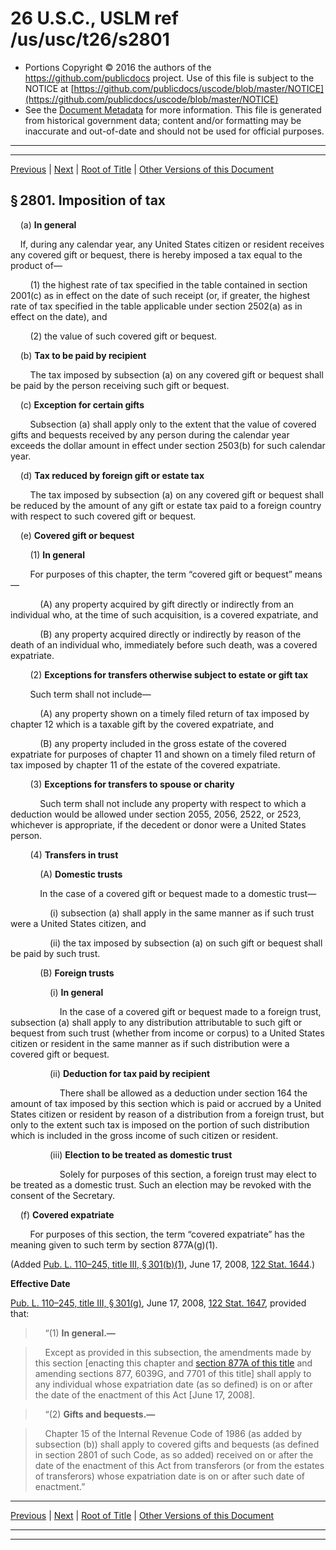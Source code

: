 ---
---

# 26 U.S.C., USLM ref /us/usc/t26/s2801

* Portions Copyright © 2016 the authors of the https://github.com/publicdocs project.
  Use of this file is subject to the NOTICE at [https://github.com/publicdocs/uscode/blob/master/NOTICE](https://github.com/publicdocs/uscode/blob/master/NOTICE)
* See the [Document Metadata](././../../../../..//README.md) for more information.
  This file is generated from historical government data; content and/or formatting may be inaccurate and out-of-date and should not be used for official purposes.

----------
----------

[Previous](./../../../../..//us/usc/t26/stB/ch15/m__us_usc_t26_stB_ch15.md) | [Next](./../../../../..//us/usc/t26/stC/m__us_usc_t26_stC.md) | [Root of Title](./../../../../../) | [Other Versions of this Document](https://publicdocs.github.io/go/links?ns=uslm&ref=%2Fus%2Fusc%2Ft26%2Fs2801)

## § 2801. Imposition of tax

    (a) __In general__ 

    If, during any calendar year, any United States citizen or resident receives any covered gift or bequest, there is hereby imposed a tax equal to the product of—

        (1) the highest rate of tax specified in the table contained in section 2001(c) as in effect on the date of such receipt (or, if greater, the highest rate of tax specified in the table applicable under section 2502(a) as in effect on the date), and

        (2) the value of such covered gift or bequest.

    (b) __Tax to be paid by recipient__ 

        The tax imposed by subsection (a) on any covered gift or bequest shall be paid by the person receiving such gift or bequest.

    (c) __Exception for certain gifts__ 

        Subsection (a) shall apply only to the extent that the value of covered gifts and bequests received by any person during the calendar year exceeds the dollar amount in effect under section 2503(b) for such calendar year.

    (d) __Tax reduced by foreign gift or estate tax__ 

        The tax imposed by subsection (a) on any covered gift or bequest shall be reduced by the amount of any gift or estate tax paid to a foreign country with respect to such covered gift or bequest.

    (e) __Covered gift or bequest__ 

        (1) __In general__ 

        For purposes of this chapter, the term “covered gift or bequest” means—

            (A) any property acquired by gift directly or indirectly from an individual who, at the time of such acquisition, is a covered expatriate, and

            (B) any property acquired directly or indirectly by reason of the death of an individual who, immediately before such death, was a covered expatriate.

        (2) __Exceptions for transfers otherwise subject to estate or gift tax__ 

        Such term shall not include—

            (A) any property shown on a timely filed return of tax imposed by chapter 12 which is a taxable gift by the covered expatriate, and

            (B) any property included in the gross estate of the covered expatriate for purposes of chapter 11 and shown on a timely filed return of tax imposed by chapter 11 of the estate of the covered expatriate.

        (3) __Exceptions for transfers to spouse or charity__ 

            Such term shall not include any property with respect to which a deduction would be allowed under section 2055, 2056, 2522, or 2523, whichever is appropriate, if the decedent or donor were a United States person.

        (4) __Transfers in trust__ 

            (A) __Domestic trusts__ 

            In the case of a covered gift or bequest made to a domestic trust—

                (i) subsection (a) shall apply in the same manner as if such trust were a United States citizen, and

                (ii) the tax imposed by subsection (a) on such gift or bequest shall be paid by such trust.

            (B) __Foreign trusts__ 

                (i) __In general__ 

                    In the case of a covered gift or bequest made to a foreign trust, subsection (a) shall apply to any distribution attributable to such gift or bequest from such trust (whether from income or corpus) to a United States citizen or resident in the same manner as if such distribution were a covered gift or bequest.

                (ii) __Deduction for tax paid by recipient__ 

                    There shall be allowed as a deduction under section 164 the amount of tax imposed by this section which is paid or accrued by a United States citizen or resident by reason of a distribution from a foreign trust, but only to the extent such tax is imposed on the portion of such distribution which is included in the gross income of such citizen or resident.

                (iii) __Election to be treated as domestic trust__ 

                    Solely for purposes of this section, a foreign trust may elect to be treated as a domestic trust. Such an election may be revoked with the consent of the Secretary.

    (f) __Covered expatriate__ 

        For purposes of this section, the term “covered expatriate” has the meaning given to such term by section 877A(g)(1).

(Added [Pub. L. 110–245, title III, § 301(b)(1)][/us/pl/110/245/s301/b/1], June 17, 2008, [122 Stat. 1644][/us/stat/122/1644].)

 __Effective Date__ 

[Pub. L. 110–245, title III, § 301(g)][/us/pl/110/245/s301/g], June 17, 2008, [122 Stat. 1647][/us/stat/122/1647], provided that:

>     “(1) __In general.—__ 

>     Except as provided in this subsection, the amendments made by this section \[enacting this chapter and [section 877A of this title][/us/usc/t26/s877A] and amending sections 877, 6039G, and 7701 of this title\] shall apply to any individual whose expatriation date (as so defined) is on or after the date of the enactment of this Act \[June 17, 2008\].

>     “(2) __Gifts and bequests.—__ 

>     Chapter 15 of the Internal Revenue Code of 1986 (as added by subsection (b)) shall apply to covered gifts and bequests (as defined in section 2801 of such Code, as so added) received on or after the date of the enactment of this Act from transferors (or from the estates of transferors) whose expatriation date is on or after such date of enactment.”

----------

[Previous](./../../../../..//us/usc/t26/stB/ch15/m__us_usc_t26_stB_ch15.md) | [Next](./../../../../..//us/usc/t26/stC/m__us_usc_t26_stC.md) | [Root of Title](./../../../../../) | [Other Versions of this Document](https://publicdocs.github.io/go/links?ns=uslm&ref=%2Fus%2Fusc%2Ft26%2Fs2801)

----------
----------

[/us/pl/110/245/s301/b/1]: https://publicdocs.github.io/go/links?ns=uslm&ref=%2Fus%2Fpl%2F110%2F245%2Fs301%2Fb%2F1
[/us/stat/122/1644]: https://publicdocs.github.io/go/links?ns=uslm&ref=%2Fus%2Fstat%2F122%2F1644
[/us/pl/110/245/s301/g]: https://publicdocs.github.io/go/links?ns=uslm&ref=%2Fus%2Fpl%2F110%2F245%2Fs301%2Fg
[/us/stat/122/1647]: https://publicdocs.github.io/go/links?ns=uslm&ref=%2Fus%2Fstat%2F122%2F1647
[/us/usc/t26/s877A]: https://publicdocs.github.io/go/links?ns=uslm&ref=%2Fus%2Fusc%2Ft26%2Fs877A


